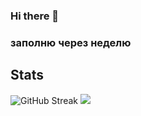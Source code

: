 ### Hi there 👋

<!--
**Rerowros/Rerowros** is a ✨ _special_ ✨ repository because its `README.md` (this file) appears on your GitHub profile.

Here are some ideas to get you started:

- 🔭 I’m currently working on ...
- 🌱 I’m currently learning ...
- 👯 I’m looking to collaborate on ...
- 🤔 I’m looking for help with ...
- 💬 Ask me about ...
- 📫 How to reach me: ...
- 😄 Pronouns: ...
- ⚡ Fun fact: ...
-->

<h3>заполню через неделю</h3>
<div id="stats">
  <h2>Stats</h2>
    <img src="https://streak-stats.demolab.com?user=[Rerowros]&theme=transparent&fire=EB5454" alt="GitHub Streak"/>
<picture>
  <source
    srcset="https://github-readme-stats.vercel.app/api?username=Rerowros&show_icons=true&theme=dark"
    media="(prefers-color-scheme: dark)"
  />
  <source
    srcset="https://github-readme-stats.vercel.app/api?username=Rerowros&show_icons=true"
    media="(prefers-color-scheme: light), (prefers-color-scheme: no-preference)"
  />
  <img src="https://github-readme-stats.vercel.app/api?username=Rerowros&show_icons=true" />
</picture>
</div>


